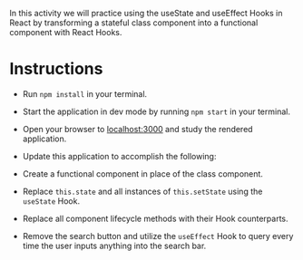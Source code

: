 In this activity we will practice using the useState and useEffect Hooks in React by transforming a stateful class component into a functional component with React Hooks.

# Instructions

* Run `npm install` in your terminal.

* Start the application in dev mode by running `npm start` in your terminal.

* Open your browser to [localhost:3000](http://localhost:3000) and study the rendered application.

* Update this application to accomplish the following:

* Create a functional component in place of the class component.

* Replace `this.state` and all instances of `this.setState` using the `useState` Hook.

* Replace all component lifecycle methods with their Hook counterparts.

* Remove the search button and utilize the `useEffect` Hook to query every time the user inputs anything into the search bar. 